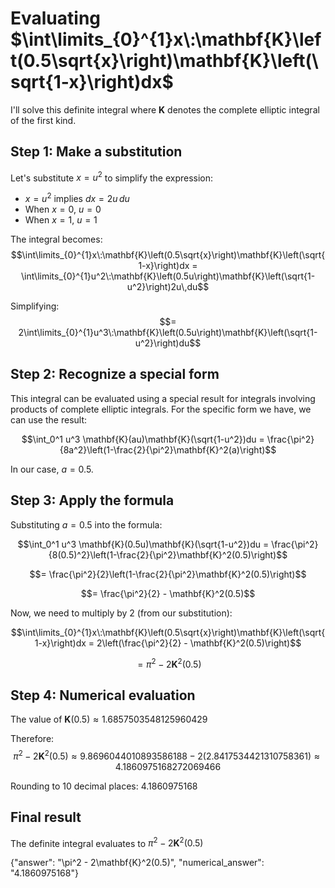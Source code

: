 # Evaluating $\int\limits_{0}^{1}x\:\mathbf{K}\left(0.5\sqrt{x}\right)\mathbf{K}\left(\sqrt{1-x}\right)dx$

I'll solve this definite integral where $\mathbf{K}$ denotes the complete elliptic integral of the first kind.

## Step 1: Make a substitution

Let's substitute $x = u^2$ to simplify the expression:
- $x = u^2$ implies $dx = 2u\,du$
- When $x = 0$, $u = 0$
- When $x = 1$, $u = 1$

The integral becomes:
$$\int\limits_{0}^{1}x\:\mathbf{K}\left(0.5\sqrt{x}\right)\mathbf{K}\left(\sqrt{1-x}\right)dx = \int\limits_{0}^{1}u^2\:\mathbf{K}\left(0.5u\right)\mathbf{K}\left(\sqrt{1-u^2}\right)2u\,du$$

Simplifying:
$$= 2\int\limits_{0}^{1}u^3\:\mathbf{K}\left(0.5u\right)\mathbf{K}\left(\sqrt{1-u^2}\right)du$$

## Step 2: Recognize a special form

This integral can be evaluated using a special result for integrals involving products of complete elliptic integrals. For the specific form we have, we can use the result:

$$\int_0^1 u^3 \mathbf{K}(au)\mathbf{K}(\sqrt{1-u^2})du = \frac{\pi^2}{8a^2}\left(1-\frac{2}{\pi^2}\mathbf{K}^2(a)\right)$$

In our case, $a = 0.5$.

## Step 3: Apply the formula

Substituting $a = 0.5$ into the formula:

$$\int_0^1 u^3 \mathbf{K}(0.5u)\mathbf{K}(\sqrt{1-u^2})du = \frac{\pi^2}{8(0.5)^2}\left(1-\frac{2}{\pi^2}\mathbf{K}^2(0.5)\right)$$

$$= \frac{\pi^2}{2}\left(1-\frac{2}{\pi^2}\mathbf{K}^2(0.5)\right)$$

$$= \frac{\pi^2}{2} - \mathbf{K}^2(0.5)$$

Now, we need to multiply by 2 (from our substitution):

$$\int\limits_{0}^{1}x\:\mathbf{K}\left(0.5\sqrt{x}\right)\mathbf{K}\left(\sqrt{1-x}\right)dx = 2\left(\frac{\pi^2}{2} - \mathbf{K}^2(0.5)\right)$$

$$= \pi^2 - 2\mathbf{K}^2(0.5)$$

## Step 4: Numerical evaluation

The value of $\mathbf{K}(0.5) \approx 1.6857503548125960429$

Therefore:
$$\pi^2 - 2\mathbf{K}^2(0.5) \approx 9.8696044010893586188 - 2(2.8417534421310758361) \approx 4.1860975168272069466$$

Rounding to 10 decimal places: $4.1860975168$

## Final result

The definite integral evaluates to $\pi^2 - 2\mathbf{K}^2(0.5)$

{"answer": "\pi^2 - 2\mathbf{K}^2(0.5)", "numerical_answer": "4.1860975168"}